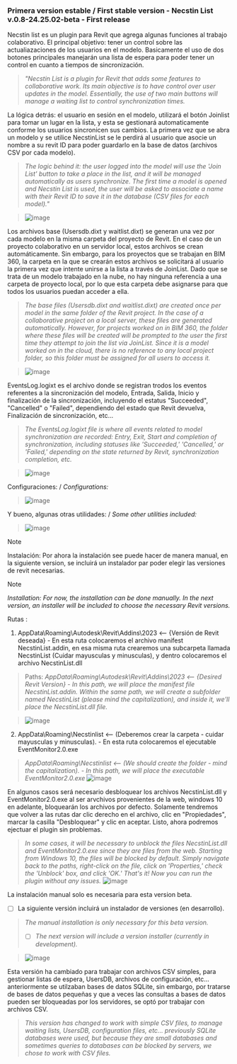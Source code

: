 ### Primera version estable / First stable version - Necstin List v.0.8-24.25.02-beta - First release

Necstin list es un plugin para Revit que agrega algunas funciones al trabajo colaborativo. El principal objetivo: tener un control sobre las actualiazaciones de los usuarios en el modelo. 
Basicamente el uso de dos botones principales manejarán una lista de espera para poder tener un control en cuanto a tiempos de sincronización. 

> _"Necstin List is a plugin for Revit that adds some features to collaborative work. Its main objective is to have control over user updates in the model. Essentially, the use of two main buttons will manage a waiting list to control synchronization times._

La lógica detrás: el usuario en sesión en el modelo, utilizará el botón Joinlist para tomar un lugar en la lista, y esta se gestionará automaticamente conforme los usuarios sincronicen sus cambios.
La primera vez que se abra un modelo y se utilice NecstinList se le perdirá al usuario que asocie un nombre a su revit ID para poder guardarlo en la base de datos (archivos CSV por cada modelo). 

> _The logic behind it: the user logged into the model will use the 'Join List' button to take a place in the list, and it will be managed automatically as users synchronize._
> _The first time a model is opened and Necstin List is used, the user will be asked to associate a name with their Revit ID to save it in the database (CSV files for each model)."_

>![image](https://github.com/maxgmoon/Necstin-List/assets/66993948/a79250a9-9cff-4843-aa4b-d2e3c60861ea)
>


Los archivos base (Usersdb.dixt y waitlist.dixt) se generan una vez por cada modelo en la misma carpeta del proyecto de Revit. En el caso de un proyecto colaborativo en un servidor local, estos archivos se crean automáticamente. Sin embargo, para los proyectos que se trabajan en BIM 360, la carpeta en la que se crearán estos archivos se solicitará al usuario la primera vez que intente unirse a la lista a través de JoinList. Dado que se trata de un modelo trabajado en la nube, no hay ninguna referencia a una carpeta de proyecto local, por lo que esta carpeta debe asignarse para que todos los usuarios puedan acceder a ella.

> _The base files (Usersdb.dixt and waitlist.dixt) are created once per model in the same folder of the Revit project. In the case of a collaborative project on a local server, these files are generated automatically. However, for projects worked on in BIM 360, the folder where these files will be created will be prompted to the user the first time they attempt to join the list via JoinList. Since it is a model worked on in the cloud, there is no reference to any local project folder, so this folder must be assigned for all users to access it._

>![image](https://github.com/maxgmoon/Necstin-List/assets/66993948/a71dc62c-757a-4649-89da-515f955667ea)
>

EventsLog.logixt es el archivo donde se registran trodos los eventos referentes a la sincronización del modelo, Entrada, Salida, Inicio y finalización de la sincronización, incluyendo el estatus "Succeeded", "Cancelled" o "Failed", dependiendo del estado que Revit devuelva, Finalización de sincronización, etc...

> _The EventsLog.logixt file is where all events related to model synchronization are recorded: Entry, Exit, Start and completion of synchronization, including statuses like 'Succeeded,' 'Cancelled,' or 'Failed,' depending on the state returned by Revit, synchronization completion, etc._

>![image](https://github.com/maxgmoon/Necstin-List/assets/66993948/a86ec8e5-a013-4cec-8bd2-ae3a9f914d97)
>

Configuraciones: / _Configurations:_
>![image](https://github.com/maxgmoon/Necstin-List/assets/66993948/ae819d8f-3155-4350-8723-f0f06e80a850)


Y bueno, algunas otras utilidades: / _Some other utilities included:_
>![image](https://github.com/maxgmoon/Necstin-List/assets/66993948/bfcf3794-9166-48ac-9753-3b2d41c7e31f)
>

>[!NOTE]
Instalación:
Por ahora la instalación see puede hacer de manera manual, en la siguiente version, se incluirá un instalador par poder elegir las versiones de revit necesarias.

>[!NOTE]
>_Installation:_
>_For now, the installation can be done manually. In the next version, an installer will be included to choose the necessary Revit versions._ 

Rutas :
1) AppData\Roaming\Autodesk\Revit\Addins\2023 <-- {Versión de Revit deseada}  - En esta ruta colocaremos el archivo manifest NecstinList.addin, en esa misma ruta crearemos una subcarpeta llamada NecstinList (Cuidar mayusculas y minusculas), y dentro colocaremos el archivo NecstinList.dll

> Paths:
> _AppData\Roaming\Autodesk\Revit\Addins\2023 <-- {Desired Revit Version} - In this path, we will place the manifest file NecstinList.addin. Within the same path, we will create a subfolder named NecstinList (please mind the capitalization), and inside it, we'll place the NecstinList.dll file._

> ![image](https://github.com/maxgmoon/Necstin-List/assets/66993948/e822fa1d-3ddf-4c7e-8036-4049bcbafa5c)
> 

2) AppData\Roaming\Necstinlist <-- (Deberemos crear la carpeta - cuidar mayusculas y minusculas). - En esta ruta colocaremos el ejecutable EventMonitor2.0.exe
> _AppData\Roaming\Necstinlist <-- (We should create the folder - mind the capitalization). - In this path, we will place the executable EventMonitor2.0.exe_
> ![image](https://github.com/maxgmoon/Necstin-List/assets/66993948/e41bc7da-d544-45a0-80bd-34730fe0d0e4)


En algunos casos será necesario desbloquear los archivos NecstinList.dll y EventMonitor2.0.exe al ser arvchivos provenientes de la web, windows 10 en adelante, bloquearán los archivos por defecto.
Solamente tendremos que volver a las rutas dar clic derecho en el archivo, clic en "Propiedades", marcar la casilla "Desbloquear" y clic en aceptar. Listo, ahora podremos ejectuar el plugin sin problemas.
>_In some cases, it will be necessary to unblock the files NecstinList.dll and EventMonitor2.0.exe since they are files from the web. Starting from Windows 10, the files will be blocked by default. Simply navigate back to the paths, right-click on the file, click on 'Properties,' check the 'Unblock' box, and click 'OK.' That's it! Now you can run the plugin without any issues._
>![image](https://github.com/maxgmoon/Necstin-List/assets/66993948/e48fd3b9-82be-4e84-aef5-7f88993491e6)


La instalación manual solo es necesaria para esta version beta. 
- [ ] La siguiente versión incluirá un instalador de versiones (en desarrollo).
>_The manual installation is only necessary for this beta version._
>- [ ] _The next version will include a version installer (currently in development)._

>![image](https://github.com/maxgmoon/Necstin-List/assets/66993948/966a5ea1-8d8b-45e5-b4f6-4f2062006819)




Esta versión ha cambiado para trabajar con archivos CSV simples, para gestionar listas de espera, UsersDB, archivos de configuración, etc... anteriormente se utilzaban bases de datos SQLite, sin embargo, por tratarse de bases de datos pequeñas y que a veces las consultas a bases de datos pueden ser bloqueadas por los servidores, se optó por trabajar con archivos CSV.

> _This version has changed to work with simple CSV files, to manage waiting lists, UsersDB, configuration files, etc... previously SQLite databases were used, but because they are small databases and sometimes queries to databases can be blocked by servers, we chose to work with CSV files._
